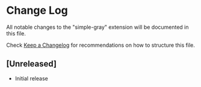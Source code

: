 # Change Log

All notable changes to the "simple-gray" extension will be documented in this file.

Check [Keep a Changelog](http://keepachangelog.com/) for recommendations on how to structure this file.

## [Unreleased]

- Initial release
